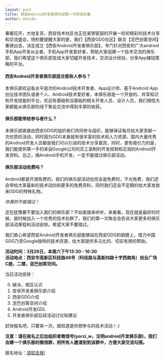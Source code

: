 ```yaml
---
layout: post
title: 西安Android开发者俱乐部第一次聚会召集
author: davidx
---
```


春暖花开，大地复苏，西安技术社区也正在紧锣密鼓的开展一轮轮精彩的技术分享和交流盛会，特别要提醒大家的是，我们【西安GDG社区】联合【泥巴创客空间】重磅出击，决定成立【西安Android开发者俱乐部】，专门针对西安的广大android手机App开发从业者、手机App开发爱好者，帮助大家组建一个技术交流的俱乐部，我们希望这个俱乐部变成大家切磋开发技术，交流设计经验，分享App赚钱策略的平台。

#### **西安Android开发者俱乐部适合那些人参与？**

本俱乐部欢迎各水平层次的Android技术开发者、App设计师、基于Android App创业技术团队或者个人、Android技术爱好者，本俱乐部是一个开放的、共享知识和开发技能的平台，欢迎有基础和没基础的相关开发人员、设计人员，我们相信大家都能从俱乐部的线下聚会交流中得到丰厚的收获。

#### **俱乐部能带给参与者什么？**

本俱乐部直接由西安GDG的组织者们共同参与组织，能够保证每月给大家贡献一次优质的活动，同时因为GDG本身就有很丰富的技术和人力资源，国内大量优秀的Android开发人员都是我们可以引进的技术分享嘉宾，同时，更有吸引力的是，我们能提供第一手的来自Google公司的员工录制的开发视频和正规的Android开发资料。总之，搞Android手机开发，一定不能错过俱乐部活动。

#### **俱乐部活动收费吗？**

Android都是开源免费的，我们的俱乐部活动也完全是免费的，不光免费，我们还会带给大家最新的技术动向和更多的免费资料，同时我们还会不定期的给大家发放来GDG的特殊礼物。

_你真的不能错过！_

还在犹豫要不要加入我们的俱乐部？不如直接来听听，来看看，现在就是最好的时候，是时候加入一个优秀的技术社群了，我们的第一次聚会会告诉大家更多的俱乐部活动章程和活动安排。希望大家不要错过。

我们衷心希望西安Android开发者俱乐部能够站在西安GDG的肩膀上，借力中国GDG乃至Google独特的技术资源，给大家提供多元化的、切实有用的帮助。

**活动时间：3月28日，本周六下午13:30 - 16:30**  
**活动地点：西安市高新区科技路48号（科技路与高新四路十字西南角）创业广场C座，二楼，泥巴创客空间。**

当日活动安排：

0. 破冰，相互认识
1. 安卓开发者俱乐部介绍
2. 西安GDG介绍
3. 泥巴创客空间介绍
4. Android开发GDL
5. 开发者俱乐部后续活动讨论和建议

赶快报名吧，只要来一次，就知道是你想参与的技术活动！:)

**注意：请在报名之后加组织者微信号(yorzi_w，注明android开发俱乐部)，我们会建一个俱乐部的微信群，把所有人邀请到到该群中，方便大家交流勾搭。**

报名地址：[请猛击我!](https://gdgdocs.org/forms/d/1ZSngh9RnhVD9QO--3lDoL0YoshpVg4ZW2OaKut0uhzs/viewform?usp=send_form)
